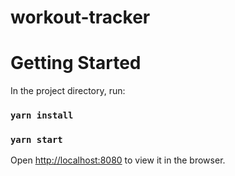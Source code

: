 # workout-tracker

# Getting Started

In the project directory, run:

### `yarn install`
### `yarn start`

Open [http://localhost:8080](http://localhost:8080) to view it in the browser.